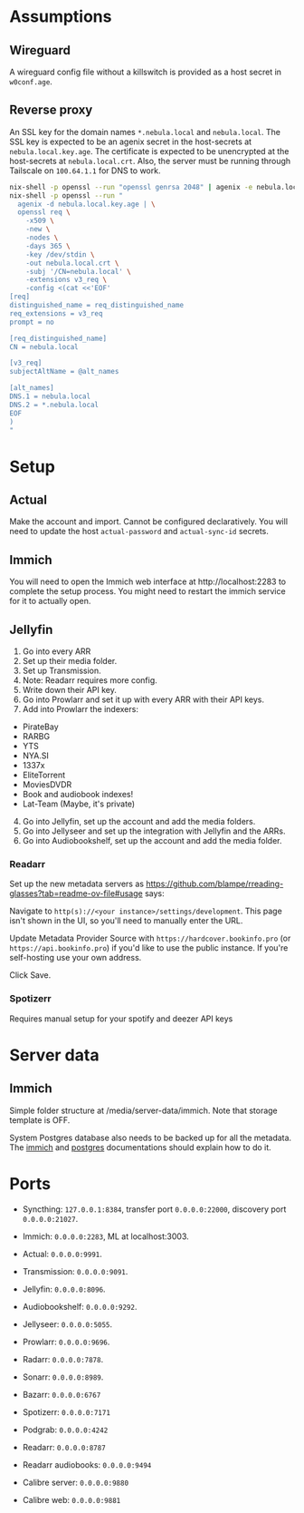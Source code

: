 # Assumptions

## Wireguard

A wireguard config file without a killswitch is provided as a host secret in
`w0conf.age`.

## Reverse proxy

An SSL key for the domain names `*.nebula.local` and `nebula.local`. The SSL key
is expected to be an agenix secret in the host-secrets at
`nebula.local.key.age`. The certificate is expected to be unencrypted at the
host-secrets at `nebula.local.crt`. Also, the server must be running through
Tailscale on `100.64.1.1` for DNS to work.

```bash
nix-shell -p openssl --run "openssl genrsa 2048" | agenix -e nebula.local.key.age
nix-shell -p openssl --run "
  agenix -d nebula.local.key.age | \
  openssl req \
    -x509 \
    -new \
    -nodes \
    -days 365 \
    -key /dev/stdin \
    -out nebula.local.crt \
    -subj '/CN=nebula.local' \
    -extensions v3_req \
    -config <(cat <<'EOF'
[req]
distinguished_name = req_distinguished_name
req_extensions = v3_req
prompt = no

[req_distinguished_name]
CN = nebula.local

[v3_req]
subjectAltName = @alt_names

[alt_names]
DNS.1 = nebula.local
DNS.2 = *.nebula.local
EOF
)
"
```

# Setup

## Actual

Make the account and import. Cannot be configured declaratively. You will need
to update the host `actual-password` and `actual-sync-id` secrets.

## Immich

You will need to open the Immich web interface at http://localhost:2283 to
complete the setup process. You might need to restart the immich service for it
to actually open.

## Jellyfin

1. Go into every ARR
1. Set up their media folder.
1. Set up Transmission.
1. Note: Readarr requires more config.
1. Write down their API key.
1. Go into Prowlarr and set it up with every ARR with their API keys.
1. Add into Prowlarr the indexers:

- PirateBay
- RARBG
- YTS
- NYA.SI
- 1337x
- EliteTorrent
- MoviesDVDR
- Book and audiobook indexes!
- Lat-Team (Maybe, it's private)

4. Go into Jellyfin, set up the account and add the media folders.
5. Go into Jellyseer and set up the integration with Jellyfin and the ARRs.
6. Go into Audiobookshelf, set up the account and add the media folder.

### Readarr

Set up the new metadata servers as
<https://github.com/blampe/rreading-glasses?tab=readme-ov-file#usage> says:

Navigate to `http(s)://<your instance>/settings/development`. This page isn't
shown in the UI, so you'll need to manually enter the URL.

Update Metadata Provider Source with `https://hardcover.bookinfo.pro` (or
`https://api.bookinfo.pro`) if you'd like to use the public instance. If you're
self-hosting use your own address.

Click Save.

### Spotizerr

Requires manual setup for your spotify and deezer API keys

# Server data

## Immich

Simple folder structure at /media/server-data/immich. Note that storage template
is OFF.

System Postgres database also needs to be backed up for all the metadata. The
[immich](https://immich.app/docs/administration/backup-and-restore#filesystem)
and [postgres](https://www.postgresql.org/docs/current/backup.html)
documentations should explain how to do it.

# Ports

- Syncthing: `127.0.0.1:8384`, transfer port `0.0.0.0:22000`, discovery port
  `0.0.0.0:21027`.

- Immich: `0.0.0.0:2283`, ML at localhost:3003.
- Actual: `0.0.0.0:9991`.

- Transmission: `0.0.0.0:9091`.

- Jellyfin: `0.0.0.0:8096`.
- Audiobookshelf: `0.0.0.0:9292`.

- Jellyseer: `0.0.0.0:5055`.

- Prowlarr: `0.0.0.0:9696`.

- Radarr: `0.0.0.0:7878`.
- Sonarr: `0.0.0.0:8989`.
- Bazarr: `0.0.0.0:6767`
- Spotizerr: `0.0.0.0:7171`
- Podgrab: `0.0.0.0:4242`

- Readarr: `0.0.0.0:8787`
- Readarr audiobooks: `0.0.0.0:9494`

- Calibre server: `0.0.0.0:9880`
- Calibre web: `0.0.0.0:9881`
